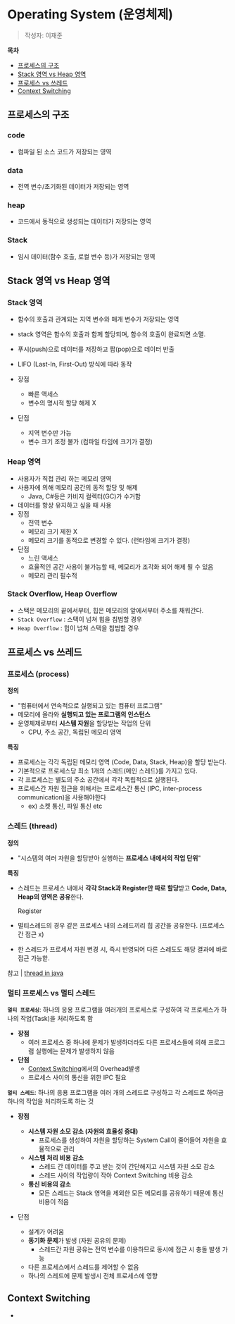 # Operating System (운영체제)

> 작성자: 이재준



**목차**

* [프로세스의 구조](#프로세스의-구조)
* [Stack 영역 vs Heap 영역](#Stack-영역-vs-Heap-영역)
* [프로세스 vs 쓰레드](#프로세스-vs-쓰레드)
* [Context Switching](#Context-Switching)



## 프로세스의 구조

### code

* 컴파일 된 소스 코드가 저장되는 영역

### data

* 전역 변수/초기화된 데이터가 저장되는 영역

### heap

* 코드에서 동적으로 생성되는 데이터가 저장되는 영역

### Stack

* 임시 데이터(함수 호출, 로컬 변수 등)가 저장되는 영역

## Stack 영역 vs Heap 영역

### Stack 영역

* 함수의 호출과 관계되는 지역  변수와 매개 변수가 저장되는 영역
* stack 영역은 함수의 호출과 함께 할당되며, 함수의 호출이 완료되면 소멸.
* 푸시(push)으로 데이터를 저장하고 팝(pop)으로 데이터 반출
* LIFO (Last-In, First-Out) 방식에 따라 동작

* 장점
  * 빠른 액세스
  * 변수의 명시적 할당 해제 X
* 단점
  * 지역 변수만 가능
  * 변수 크기 조정 불가 (컴파일 타임에 크기가 결정)

### Heap 영역

* 사용자가 직접 관리 하는 메모리 영역
* 사용자에 의해 메모리 공간의 동적 할당 및 해제
  * Java, C#등은 카비지 컬렉터(GC)가 수거함
* 데이터를 항상 유지하고 싶을 때 사용
* 장점
  * 전역 변수
  * 메모리 크기 제한 X
  * 메모리 크기를 동적으로 변경할 수 있다. (런타임에 크기가 결정)
* 단점
  * 느린 액세스
  * 효율적인 공간 사용이 불가능할 때, 메모리가 조각화 되어 해제 될 수 있음
  * 메모리 관리 필수적

### Stack Overflow, Heap Overflow

* 스택은 메모리의 끝에서부터, 힙은 메모리의 앞에서부터 주소를 채워간다.
* `Stack Overflow` : 스택이 넘쳐 힙을 침범할 경우
* `Heap Overflow` : 힙이 넘쳐 스택을 침범할 경우

## 프로세스 vs 쓰레드

### 프로세스 (process)

**정의**

* "컴퓨터에서 연속적으로 실행되고 있는 컴퓨터 프로그램"
* 메모리에 올라와 **실행되고 있는 프로그램의 인스턴스**
* 운영체제로부터 **시스템 자원**을 할당받는 작업의 단위
  * CPU, 주소 공간, 독립된 메모리 영역

**특징**

* 프로세스는 각각 독립된 메모리 영역 (Code, Data, Stack, Heap)을 할당 받는다.
* 기본적으로 프로세스당 최소 1개의 스레드(메인 스레드)를 가지고 있다.
* 각 프로세스는 별도의 주소 공간에서 각각 독립적으로 실행된다.
* 프로세스간 자원 접근을 위해서는 프로세스간 통신 (IPC, inter-process communication)을 사용해야한다
  * ex) 소켓 통신, 파일 통신 etc
  
  

### **스레드 (thread)**

**정의**

* "시스템의 여러 자원을 할당받아 실행하는 **프로세스 내에서의 작업 단위**"

**특징**

* 스레드는 프로세스 내에서 **각각 Stack과 Register만 따로 할당**받고 **Code, Data, Heap의 영역은 공유**한다.

  Register
* 멀티스레드의 경우 같은 프로세스 내의 스레드끼리 힙 공간을 공유한다. (프로세스 간 접근 x)
* 한 스레드가 프로세서 자원 변경 시, 즉시 반영되어 다른 스레도도 해당 결과에 바로 접근 가능핟.



참고 |  [thread in java](https://github.com/jayl2sw/Computer-Science/tree/master/contents/programming/java)



### 멀티 프로세스 vs 멀티 스레드

**`멀티 프로세싱`**: 하나의 응용 프로그램을 여러개의 프로세스로 구성하여 각 프로세스가 하나의 작업(Task)을 처리하도록 함 

* **장점** 
  * 여러 프로세스 중 하나에 문제가 발생하더라도 다른 프로세스들에 의해 프로그램 실행에는 문제가 발생하지 않음
* **단점**
  * [Context Switching](#Context-Switching)에서의 Overhead발생
  * 프로세스 사이의 통신을 위한 IPC 필요



**`멀티 스레드`**: 하나의 응용 프로그램을 여러 개의 스레드로 구성하고 각 스레드로 하여금 하나의 작업을 처리하도록 하는 것

* **장점**
  * **시스템 자원 소모 감소 (자원의 효율성 증대)**
    * 프로세스를 생성하여 자원을 할당하는 System Call이 줄어들어 자원을 효율적으로 관리
  * **시스템 처리 비용 감소**
    * 스레드 간 데이터를 주고 받는 것이 간단해지고 시스템 자원 소모 감소
    * 스레드 사이의 작업량이 작아 Context Switching 비용 감소
  * **통신 비용의 감소**
    * 모든 스레드는 Stack 영역을 제외한 모든 메모리를 공유하기 때문에 통신 비용이 적음

* 단점
  * 설계가 어려움
  * **동기화 문제**가 발생 (자원 공유의 문제)
    * 스레드간 자원 공유는 전역 변수를 이용하므로 동시에 접근 시 충돌 발생 가능
  * 다른 프로세스에서 스레드를 제어할 수 없음
  * 하나의 스레드에 문제 발생시 전체 프로세스에 영향





## Context Switching

* 
